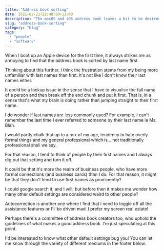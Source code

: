 ```yaml
---
title: "Address book sorting"
date: 2021-02-21T22:48:00+13:00
description: "The macOS and iOS address book leaves a bit to be desired"
slug: "address-book-sorting"
category: "blog"
tags:
  - "people"
  - "software"
---
```


When I boot up an Apple device for the first time, it always strikes me as annoying to find that the address book is sorted by last name first.

Thinking about this further, I think the frustration stems from my being more unfamiliar with last names than first. It's not like I don't know their last names either.

It could be a lookup issue in the sense that I have to visualise the full name of a person and then break off the end chunk and put it first. That is, in a sense that's what my brain is doing rather than jumping straight to their first name.

I do wonder if last names are less commonly used? For example, I can't remember the last time I ever referred to someone by their last name ie Ms. Blah.

I would partly chalk that up to a mix of my age, tendency to hate overly formal things and my general professional which is... not traditionally professional shall we say.

For that reason, I tend to think of people by their first names and I always dig out that setting and turn it off.

It could be that it's more the realm of business people, who have more formal connections (and business cards) than I do. For that reason, it might be that they don't tend to use first names as prominently?

I could google search it, and I will, but before then it makes me wonder how many other default settings are considered weird to other people?

Autocorrection is another one where I find that I need to toggle off all the assistance features or I'll be driven mad. I prefer my screen real estate!

Perhaps there's a committee of address book creators too, who uphold the guidelines of what makes a good address book. I'm just speculating at this point.

I'd be interested to know what other default settings bug you! You can let me know through the variety of different mediums in the footer below.
